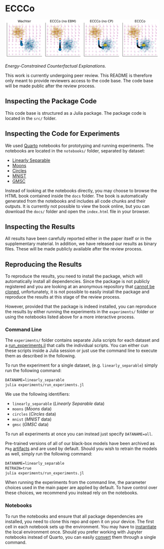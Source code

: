 # ECCCo

![](artifacts/results/images/poc_gradient_fields.png)

*Energy-Constrained Counterfactual Explanations.*

This work is currently undergoing peer review. This README is therefore only meant to provide reviewers access to the code base. The code base will be made public after the review process.

## Inspecting the Package Code

This code base is structured as a Julia package. The package code is located in the `src/` folder.

## Inspecting the Code for Experiments

We used [Quarto](https://quarto.org/) notebooks for prototyping and running experiments. The notebooks are located in the `notebooks/` folder, separated by dataset:

- [Linearly Separable](notebooks/linearly_separable.qmd)
- [Moons](notebooks/moons.qmd)
- [Circles](notebooks/circles.qmd)
- [MNIST](notebooks/mnist.qmd)
- [GMSC](notebooks/gmsc.qmd)

Instead of looking at the notebooks directly, you may choose to browse the HTML book contained inside the `docs` folder. The book is automatically generated from the notebooks and includes all code chunks and their outputs. It is currently not possible to view the book online, but you can download the `docs/` folder and open the `index.html` file in your browser.

## Inspecting the Results

All results have been carefully reported either in the paper itself or in the supplementary material. In addition, we have released our results as binary files. These will be made publicly available after the review process. 

## Reproducing the Results

To reproduce the results, you need to install the package, which will automatically install all dependencies. Since the package is not publicly registered and you are looking at an anonymous repository that [cannot be cloned](https://anonymous.4open.science/faq#download), unfortunately, it is not possible to easily install the package and reproduce the results at this stage of the review process. 

However, provided that the package is indeed installed, you can reproduce the results by either running the experiments in the `experiments/` folder or using the notebooks listed above for a more interactive process. 

### Command Line

The `experiments/` folder contains separate Julia scripts for each dataset and a [run_experiments.jl](experiments/run_experiments.jl) that calls the individual scripts. You can either cun these scripts inside a Julia session or just use the command line to execute them as described in the following.

To run the experiment for a single dataset, (e.g. `linearly_separable`) simply run the following command:

```shell
DATANAME=linearly_separable
julia experiments/run_experiments.jl
```

We use the following identifiers:

- `linearly_separable` (*Linearly Separable* data)
- `moons` (*Moons* data)
- `circles` (*Circles* data)
- `mnist` (*MNIST* data)
- `gmsc` (*GMSC* data)

To run all experiments at once you can instead just specify `DATANAME=all`.

Pre-trained versions of all of our black-box models have been archived as `Pkg` [artifacts](https://pkgdocs.julialang.org/v1/artifacts/) and are used by default. Should you wish to retrain the models as well, simply run the following command:

```shell
DATANAME=linearly_separable
RETRAIN=true
julia experiments/run_experiments.jl
```

When running the experiments from the command line, the parameter choices used in the main paper are applied by default. To have control over these choices, we recommend you instead rely on the notebooks.

### Notebooks

To run the notebooks and ensure that all package dependencies are installed, you need to clone this repo and open it on your device. The first cell in each notebook sets up the environment. You may have to [instantiate](https://pkgdocs.julialang.org/v1/api/#Pkg.instantiate) the local environment once. Should you prefer working with Jupyter notebooks instead of Quarto, you can easily [convert](https://quarto.org/docs/tools/vscode-notebook.html#converting-notebooks) them through a single command.

